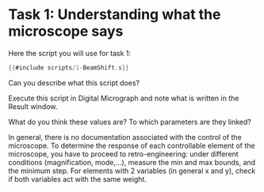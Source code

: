 # Task 1: Understanding what the microscope says

Here the script you will use for task 1:

```java
{{#include scripts/1-BeamShift.s}}
```

Can you describe what this script does?

Execute this script in Digital Micrograph and note what is written in the Result
window.

What do you think these values are? To which parameters are they linked?

In general, there is no documentation associated with the control of the
microscope. To determine the response of each controllable element of the
microscope, you have to proceed to retro-engineering: under different conditions
(magnification, mode,...), measure the min and max bounds, and the minimum step.
For elements with 2 variables (in general x and y), check if both variables act
with the same weight.
